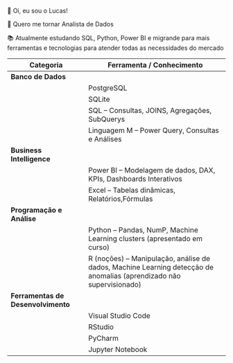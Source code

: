 👋 Oi, eu sou o Lucas!

🎯 Quero me tornar Analista de Dados

📚 Atualmente estudando SQL, Python, Power BI e migrande para mais ferramentas e tecnologias para atender todas as necessidades do mercado

| Categoria                   | Ferramenta / Conhecimento                              |
| --------------------------- | ------------------------------------------------------ |
| **Banco de Dados**           |                                                        |
|                             | PostgreSQL                                             |
|                             | SQLite                                                 |
|                             | SQL – Consultas, JOINS, Agregações, SubQuerys        |
|                             | Linguagem M – Power Query, Consultas e Análises         |
| **Business Intelligence**    |                                                        |
|                             | Power BI – Modelagem de dados, DAX, KPIs, Dashboards Interativos |
|                             | Excel – Tabelas dinâmicas, Relatórios,Fórmulas                |
| **Programação e Análise**    |                                                        |
|                             | Python – Pandas, NumP, Machine Learning clusters (apresentado em curso)                    |
|                             | R (noções) – Manipulação, análise de dados, Machine Learning detecção de anomalias (aprendizado não supervisionado)          |
| **Ferramentas de Desenvolvimento** |                                                  |
|                             | Visual Studio Code                                     |
|                             | RStudio                                               |
|                             | PyCharm                                               |
|                             | Jupyter Notebook                                      |

